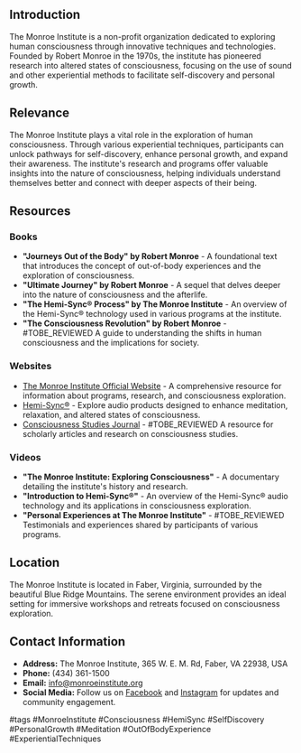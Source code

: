 ## Introduction
The Monroe Institute is a non-profit organization dedicated to exploring human consciousness through innovative techniques and technologies. Founded by Robert Monroe in the 1970s, the institute has pioneered research into altered states of consciousness, focusing on the use of sound and other experiential methods to facilitate self-discovery and personal growth.

## Relevance
The Monroe Institute plays a vital role in the exploration of human consciousness. Through various experiential techniques, participants can unlock pathways for self-discovery, enhance personal growth, and expand their awareness. The institute's research and programs offer valuable insights into the nature of consciousness, helping individuals understand themselves better and connect with deeper aspects of their being.

## Resources

### Books
- **"Journeys Out of the Body" by Robert Monroe** - A foundational text that introduces the concept of out-of-body experiences and the exploration of consciousness.
- **"Ultimate Journey" by Robert Monroe** - A sequel that delves deeper into the nature of consciousness and the afterlife.
- **"The Hemi-Sync® Process" by The Monroe Institute** - An overview of the Hemi-Sync® technology used in various programs at the institute.
- **"The Consciousness Revolution" by Robert Monroe** - #TOBE_REVIEWED A guide to understanding the shifts in human consciousness and the implications for society.

### Websites
- [The Monroe Institute Official Website](https://www.monroeinstitute.org) - A comprehensive resource for information about programs, research, and consciousness exploration.
- [Hemi-Sync®](https://www.hemi-sync.com) - Explore audio products designed to enhance meditation, relaxation, and altered states of consciousness.
- [Consciousness Studies Journal](https://www.consciousnessstudies.com) - #TOBE_REVIEWED A resource for scholarly articles and research on consciousness studies.

### Videos
- **"The Monroe Institute: Exploring Consciousness"** - A documentary detailing the institute's history and research.
- **"Introduction to Hemi-Sync®"** - An overview of the Hemi-Sync® audio technology and its applications in consciousness exploration.
- **"Personal Experiences at The Monroe Institute"** - #TOBE_REVIEWED Testimonials and experiences shared by participants of various programs.

## Location
The Monroe Institute is located in Faber, Virginia, surrounded by the beautiful Blue Ridge Mountains. The serene environment provides an ideal setting for immersive workshops and retreats focused on consciousness exploration.

## Contact Information
- **Address:** The Monroe Institute, 365 W. E. M. Rd, Faber, VA 22938, USA
- **Phone:** (434) 361-1500
- **Email:** info@monroeinstitute.org
- **Social Media:** Follow us on [Facebook](https://www.facebook.com/monroeinstitute) and [Instagram](https://www.instagram.com/monroeinstitute) for updates and community engagement.

#tags
#MonroeInstitute #Consciousness #HemiSync #SelfDiscovery #PersonalGrowth #Meditation #OutOfBodyExperience #ExperientialTechniques
